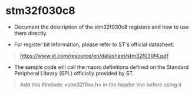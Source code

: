 # stm32f030c8
* Document the description of the stm32f030c8 registers and how to use them directly.

* For register bit information, please refer to ST's official datasheet.
> https://www.st.com/resource/en/datasheet/stm32f030f4.pdf

* The sample code will call the macro definitions defined on the Standard Peripheral Library (SPL) officially provided by ST.
> Add this #include <stm32f0xx.h> in the header line before using it